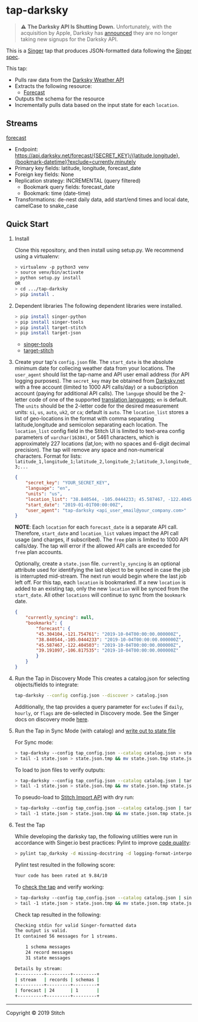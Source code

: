 # tap-darksky

> :warning: **The Darksky API Is Shutting Down.** Unfortunately, with the acquisition by Apple, Darksky has [announced](https://blog.darksky.net/) they are no longer taking new signups for the Darksky API.

This is a [Singer](https://singer.io) tap that produces JSON-formatted data
following the [Singer
spec](https://github.com/singer-io/getting-started/blob/master/SPEC.md).

This tap:

- Pulls raw data from the [Darksky Weather API](https://darksky.net/dev/docs#overview)
- Extracts the following resource:
  - [Forecast](https://darksky.net/dev/docs#time-machine-request)
- Outputs the schema for the resource
- Incrementally pulls data based on the input state for each `location`.

## Streams

[forecast](https://darksky.net/dev/docs#time-machine-request)
- Endpoint: https://api.darksky.net/forecast/{SECRET_KEY}/{latitude,longitude},{bookmark-datetime}?exclude=currently,minutely
- Primary key fields: latitude, longitude, forecast_date
- Foreign key fields: None
- Replication strategy: INCREMENTAL (query filtered)
  - Bookmark query fields: forecast_date
  - Bookmark: time (date-time)
- Transformations: de-nest daily data, add start/end times and local date, camelCase to snake_case


## Quick Start

1. Install

    Clone this repository, and then install using setup.py. We recommend using a virtualenv:

    ```bash
    > virtualenv -p python3 venv
    > source venv/bin/activate
    > python setup.py install
    OR
    > cd .../tap-darksky
    > pip install .
    ```
2. Dependent libraries
    The following dependent libraries were installed.
    ```bash
    > pip install singer-python
    > pip install singer-tools
    > pip install target-stitch
    > pip install target-json
    ```
    - [singer-tools](https://github.com/singer-io/singer-tools)
    - [target-stitch](https://github.com/singer-io/target-stitch)

3. Create your tap's `config.json` file. The `start_date` is the absolute minimum date for collecing weather data from your locations. The `user_agent` should list the tap-name and API user email address (for API logging purposes). The `secret_key` may be obtained from [Darksky.net](https://darksky.net/dev) with a free account (limited to 1000 API calls/day) or a subscription account (paying for additional API calls). The `languge` should be the 2-letter code of one of the supported [translation languages](https://github.com/darkskyapp/translations/tree/master/lib/lang); `en` is default.  The `units` should be the 2-letter code for the desired measurement units: `si`, `us`, `auto`, `uk2`, or `ca`; default is `auto`. The `location_list` stores a list of geo-locations in the format with comma separating latitude,longitude and semicolon separating each location. The `location_list` config field in the Stitch UI is limited to text-area config parameters of `varchar(16384)`, or 5461 characters, which is approximately 227 locations (lat,lon; with no spaces and 6-digit decimal precision). The tap will remove any space and non-numerical characters. Format for lists:
`latitude_1,longitude_1;latitude_2,longitude_2;latitude_3,longitude_3;...` 

    ```json
    {
        "secret_key": "YOUR_SECRET_KEY",
        "language": "en",
        "units": "us",
        "location_list": "38.840544, -105.0444233; 45.587467, -122.404503; 45.304104, -121.754761; 39.191097, -106.817535",
        "start_date": "2019-01-01T00:00:00Z",
        "user_agent": "tap-darksky <api_user_email@your_company.com>"
    }
    ```
    **NOTE**: Each `location` for each `forecast_date` is a separate API call. Therefore, `start_date` and  `location_list` values impact the API call usage (and charges, if subscribed). The `free` plan is limited to 1000 API calls/day. The tap will error if the allowed API calls are exceeded for `free` plan accounts.

    Optionally, create a `state.json` file. `currently_syncing` is an optional attribute used for identifying the last object to be synced in case the job is interrupted mid-stream. The next run would begin where the last job left off. For this tap, each `location` is bookmarked. If a new `location` is added to an existing tap, only the new `location` will be synced from the `start_date`. All other `locations` will continue to sync from the `bookmark` date.

    ```json
    {
        "currently_syncing": null,
        "bookmarks": {
            "forecast": {
            "45.304104,-121.754761": "2019-10-04T00:00:00.000000Z",
            "38.840544,-105.0444233": "2019-10-04T00:00:00.000000Z",
            "45.587467,-122.404503": "2019-10-04T00:00:00.000000Z",
            "39.191097,-106.817535": "2019-10-04T00:00:00.000000Z"
            }
        }
    }
    ```

1. Run the Tap in Discovery Mode
    This creates a catalog.json for selecting objects/fields to integrate:
    ```bash
    tap-darksky --config config.json --discover > catalog.json
    ```
   Additionally, the tap provides a query parameter for `excludes` if `daily`, `hourly`, or `flags` are de-selected in Discovery mode.
   See the Singer docs on discovery mode
   [here](https://github.com/singer-io/getting-started/blob/master/docs/DISCOVERY_MODE.md#discovery-mode).

2. Run the Tap in Sync Mode (with catalog) and [write out to state file](https://github.com/singer-io/getting-started/blob/master/docs/RUNNING_AND_DEVELOPING.md#running-a-singer-tap-with-a-singer-target)

    For Sync mode:
    ```bash
    > tap-darksky --config tap_config.json --catalog catalog.json > state.json
    > tail -1 state.json > state.json.tmp && mv state.json.tmp state.json
    ```
    To load to json files to verify outputs:
    ```bash
    > tap-darksky --config tap_config.json --catalog catalog.json | target-json > state.json
    > tail -1 state.json > state.json.tmp && mv state.json.tmp state.json
    ```
    To pseudo-load to [Stitch Import API](https://github.com/singer-io/target-stitch) with dry run:
    ```bash
    > tap-darksky --config tap_config.json --catalog catalog.json | target-stitch --config target_config.json --dry-run > state.json
    > tail -1 state.json > state.json.tmp && mv state.json.tmp state.json
    ```

3. Test the Tap
    
    While developing the darksky tap, the following utilities were run in accordance with Singer.io best practices:
    Pylint to improve [code quality](https://github.com/singer-io/getting-started/blob/master/docs/BEST_PRACTICES.md#code-quality):
    ```bash
    > pylint tap_darksky -d missing-docstring -d logging-format-interpolation -d too-many-locals -d too-many-arguments
    ```
    Pylint test resulted in the following score:
    ```bash
    Your code has been rated at 9.84/10
    ```

    To [check the tap](https://github.com/singer-io/singer-tools#singer-check-tap) and verify working:
    ```bash
    > tap-darksky --config tap_config.json --catalog catalog.json | singer-check-tap > state.json
    > tail -1 state.json > state.json.tmp && mv state.json.tmp state.json
    ```
    Check tap resulted in the following:
    ```bash
    Checking stdin for valid Singer-formatted data
    The output is valid.
    It contained 56 messages for 1 streams.

        1 schema messages
        24 record messages
        31 state messages

    Details by stream:
    +----------+---------+---------+
    | stream   | records | schemas |
    +----------+---------+---------+
    | forecast | 24      | 1       |
    +----------+---------+---------+
    ```
---

Copyright &copy; 2019 Stitch
